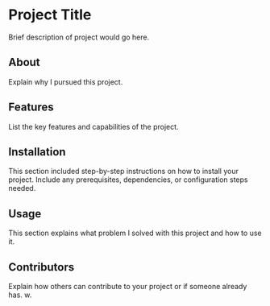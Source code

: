# Project Title

Brief description of project would go here.

## About

Explain why I pursued this project.

## Features

List the key features and capabilities of the project.

## Installation

This section included step-by-step instructions on how to install your project. Include any prerequisites, dependencies, or configuration steps needed.

## Usage

This section explains what problem I solved with this project and how to use it. 

## Contributors

Explain how others can contribute to your project or if someone already has. w.


